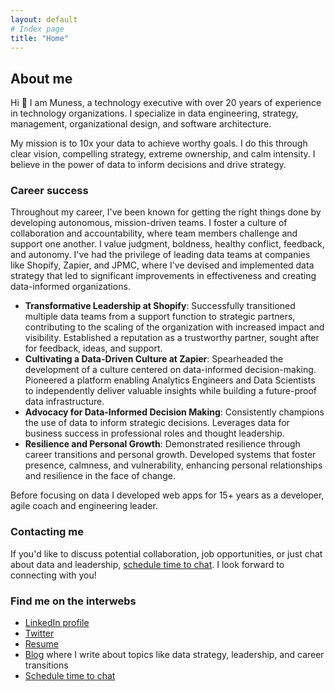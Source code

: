 ```yaml
---
layout: default
# Index page
title: "Home"
---
```


<!-- Cal element-click embed code begins -->
<script type="text/javascript">
(function (C, A, L) { let p = function (a, ar) { a.q.push(ar); }; let d = C.document; C.Cal = C.Cal || function () { let cal = C.Cal; let ar = arguments; if (!cal.loaded) { cal.ns = {}; cal.q = cal.q || []; d.head.appendChild(d.createElement("script")).src = A; cal.loaded = true; } if (ar[0] === L) { const api = function () { p(api, arguments); }; const namespace = ar[1]; api.q = api.q || []; typeof namespace === "string" ? (cal.ns[namespace] = api) && p(api, ar) : p(cal, ar); return; } p(cal, ar); }; })(window, "https://app.cal.com/embed/embed.js", "init");
Cal("init", {origin:"https://app.cal.com"});

// Important: Make sure to add `data-cal-link="muness/meet"` attribute to the element you want to open Cal on click
Cal("ui", {"styles":{"branding":{"brandColor":"#e1eeba"}},"hideEventTypeDetails":false});
</script>
<!-- Cal element-click embed code ends -->

## About me

Hi 👋 I am Muness, a technology executive with over 20 years of experience in technology organizations. I specialize in data engineering, strategy, management, organizational design, and software architecture.

My mission is to 10x your data to achieve worthy goals. I do this through clear vision, compelling strategy, extreme ownership, and calm intensity. I believe in the power of data to inform decisions and drive strategy.
### Career success

Throughout my career, I've been known for getting the right things done by developing autonomous, mission-driven teams. I foster a culture of collaboration and accountability, where team members challenge and support one another. I value judgment, boldness, healthy conflict, feedback, and autonomy. I've had the privilege of leading data teams at companies like Shopify, Zapier, and JPMC, where I've devised and implemented data strategy that led to significant improvements in effectiveness and creating data-informed organizations.

- **Transformative Leadership at Shopify**: Successfully transitioned multiple data teams from a support function to strategic partners, contributing to the scaling of the organization with increased impact and visibility. Established a reputation as a trustworthy partner, sought after for feedback, ideas, and support.
- **Cultivating a Data-Driven Culture at Zapier**: Spearheaded the development of a culture centered on data-informed decision-making. Pioneered a platform enabling Analytics Engineers and Data Scientists to independently deliver valuable insights while building a future-proof data infrastructure.
- **Advocacy for Data-Informed Decision Making**: Consistently champions the use of data to inform strategic decisions. Leverages data for business success in professional roles and thought leadership.
- **Resilience and Personal Growth**: Demonstrated resilience through career transitions and personal growth. Developed systems that foster presence, calmness, and vulnerability, enhancing personal relationships and resilience in the face of change.

Before focusing on data I developed web apps for 15+ years as a developer, agile coach and engineering leader.

### Contacting me

If you'd like to discuss potential collaboration, job opportunities, or just chat about data and leadership, <a href="#" data-cal-link="muness/meet">schedule time to chat</a>. I look forward to connecting with you!

### Find me on the interwebs

- [LinkedIn profile](https://linkedin.com/in/muness)
- [Twitter](https://twitter.com/muness)
- [Resume](/assets/muness-resume.pdf)
- [Blog](/blog) where I write about topics like data strategy, leadership, and career transitions
- [Schedule time to chat](https://cal.com/muness/c)

